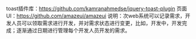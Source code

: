 toast插件库：https://github.com/kamranahmedse/jquery-toast-plugin
页面UI：https://github.com/amazeui/amazeui
说明：次web系统可以记录需求，开发人员可以领取需求进行开发，并对需求状态进行变更，比如，开发中，开发完成；逐渐通过日期进行管理每个开发人员开发的需求。
